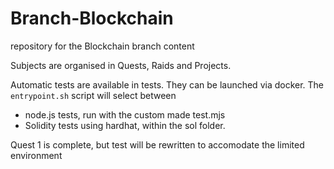 # Branch-Blockchain
repository for the Blockchain branch content

Subjects are organised in Quests, Raids and Projects. 

Automatic tests are available in tests. They can be launched via docker. The `entrypoint.sh` script will select between 
- node.js tests, run with the custom made test.mjs
- Solidity tests using hardhat, within the sol folder.


Quest 1 is complete, but test will be rewritten to accomodate the limited environment